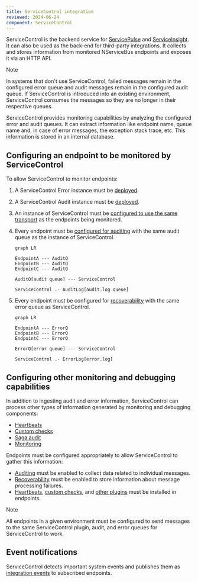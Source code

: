 ```yaml
---
title: ServiceControl integration
reviewed: 2024-06-24
component: ServiceControl
---
```


<!-- TODO: Editorial: Is this article needed? Isn't this described in the index and other places (assumption - verify)? Why is it called "integration"? Only the contracts thing at the end seems to fit that term, and it has a file. Mentioning the HTTP API, which isn't recommend user usage, seems wrong. Can this just be removed and the menu adjusted? -->

ServiceControl is the backend service for [ServicePulse](/servicepulse) and [ServiceInsight](/serviceinsight). It can also be used as the back-end for third-party integrations. It collects and stores information from monitored NServiceBus endpoints and exposes it via an HTTP API.

> [!NOTE]
> In systems that don't use ServiceControl, failed messages remain in the configured error queue and audit messages remain in the configured audit queue. If ServiceControl is introduced into an existing environment, ServiceControl consumes the messages so they are no longer in their respective queues.

ServiceControl provides monitoring capabilities by analyzing the configured error and audit queues. It can extract information like endpoint name, queue name and, in case of error messages, the exception stack trace, etc. This information is stored in an internal database.

## Configuring an endpoint to be monitored by ServiceControl

To allow ServiceControl to monitor endpoints:

1. A ServiceControl Error instance must be [deployed](/servicecontrol/servicecontrol-instances/deployment/).
2. A ServiceControl Audit instance must be [deployed](/servicecontrol/audit-instances/deployment/).
3. An instance of ServiceControl must be [configured to use the same transport](/servicecontrol/transports.md) as the endpoints being monitored.
4. Every endpoint must be [configured for auditing](/nservicebus/operations/auditing.md#configuring-auditing) with the same audit queue as the instance of ServiceControl.

   ```mermaid
   graph LR

   EndpointA --- AuditQ
   EndpointB --- AuditQ
   EndpointC --- AuditQ

   AuditQ[audit queue] --- ServiceControl

   ServiceControl .- AuditLog[audit.log queue]
   ```

5. Every endpoint must be configured for [recoverability](/nservicebus/recoverability/) with the same error queue as ServiceControl.

   ```mermaid
   graph LR

   EndpointA --- ErrorQ
   EndpointB --- ErrorQ
   EndpointC --- ErrorQ

   ErrorQ[error queue] --- ServiceControl

   ServiceControl .- ErrorLog[error.log]
   ```

## Configuring other monitoring and debugging capabilities

In addition to ingesting audit and error information, ServiceControl can process other types of information generated by monitoring and debugging components:

- [Heartbeats](/monitoring/heartbeats/)
- [Custom checks](/monitoring/custom-checks/)
- [Saga audit](/nservicebus/sagas/saga-audit.md)
- [Monitoring](/monitoring)

Endpoints must be configured appropriately to allow ServiceControl to gather this information:

- [Auditing](/nservicebus/operations/auditing.md) must be enabled to collect data related to individual messages.
- [Recoverability](/nservicebus/recoverability) must be enabled to store information about message processing failures.
- [Heartbeats](/monitoring/heartbeats/install-plugin.md), [custom checks](/monitoring/custom-checks/install-plugin.md), and [other plugins](/servicecontrol/plugins/) must be installed in endpoints.

> [!NOTE]
> All endpoints in a given environment must be configured to send messages to the same ServiceControl plugin, audit, and error queues for ServiceControl to work.

## Event notifications

ServiceControl detects important system events and publishes them as [integration events](/servicecontrol/contracts.md) to subscribed endpoints.
